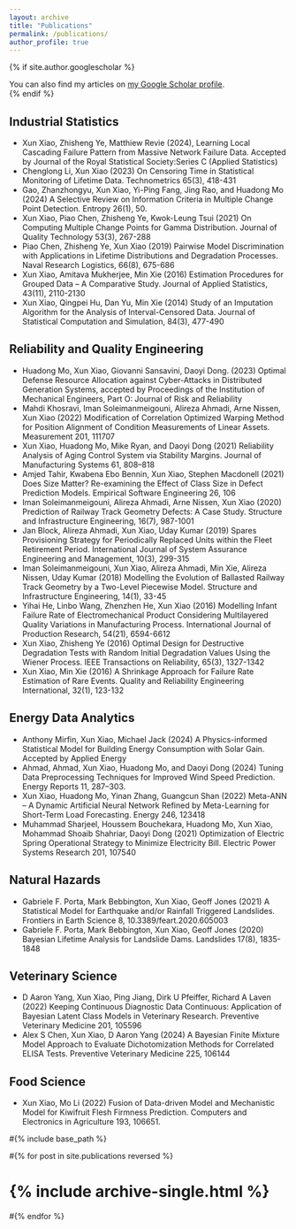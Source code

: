 ```yaml
---
layout: archive
title: "Publications"
permalink: /publications/
author_profile: true
---
```


{% if site.author.googlescholar %}
  <div class="wordwrap">You can also find my articles on <a href="{{site.author.googlescholar}}">my Google Scholar profile</a>.</div>
{% endif %}


## Industrial Statistics
- Xun Xiao, Zhisheng Ye, Matthiew Revie (2024), Learning Local Cascading Failure Pattern from Massive Network Failure Data. Accepted by Journal of the Royal Statistical Society:Series C (Applied Statistics)
- Chenglong Li, Xun Xiao (2023) On Censoring Time in Statistical Monitoring of Lifetime Data. Technometrics 65(3), 418-431
- Gao, Zhanzhongyu, Xun Xiao, Yi-Ping Fang, Jing Rao, and Huadong Mo (2024) A Selective Review on Information Criteria in Multiple Change Point Detection. Entropy 26(1), 50.
- Xun Xiao, Piao Chen, Zhisheng Ye, Kwok-Leung Tsui (2021) On Computing Multiple Change Points for Gamma Distribution. Journal of Quality Technology 53(3), 267-288
- Piao Chen, Zhisheng Ye, Xun Xiao (2019) Pairwise Model Discrimination with Applications in Lifetime Distributions and Degradation Processes. Naval Research Logistics, 66(8), 675-686
- Xun Xiao, Amitava Mukherjee, Min Xie (2016) Estimation Procedures for Grouped Data – A Comparative Study. Journal of Applied Statistics, 43(11), 2110-2130
- Xun Xiao, Qingpei Hu, Dan Yu, Min Xie (2014) Study of an Imputation Algorithm for the Analysis of Interval-Censored Data. Journal of Statistical Computation and Simulation, 84(3), 477-490

## Reliability and Quality Engineering 

- Huadong Mo, Xun Xiao, Giovanni Sansavini, Daoyi Dong. (2023) Optimal Defense Resource Allocation against Cyber-Attacks in Distributed Generation Systems, accepted by Proceedings of the Institution of Mechanical Engineers, Part O: Journal of Risk and Reliability
- Mahdi Khosravi, Iman Soleimanmeigouni, Alireza Ahmadi, Arne Nissen, Xun Xiao (2022) Modification of Correlation Optimized Warping Method for Position Alignment of Condition Measurements of Linear Assets. Measurement 201, 111707
- Xun Xiao, Huadong Mo, Mike Ryan, and Daoyi Dong (2021) Reliability Analysis of Aging Control System via Stability Margins. Journal of Manufacturing Systems 61, 808–818
- Amjed Tahir, Kwabena Ebo Bennin, Xun Xiao, Stephen Macdonell (2021) Does Size Matter? Re-examining the Effect of Class Size in Defect Prediction Models. Empirical Software Engineering 26, 106
- Iman Soleimanmeigouni, Alireza Ahmadi, Arne Nissen, Xun Xiao (2020) Prediction of Railway Track Geometry Defects: A Case Study. Structure and Infrastructure Engineering, 16(7), 987-1001
- Jan Block, Alireza Ahmadi, Xun Xiao, Uday Kumar (2019) Spares Provisioning Strategy for Periodically Replaced Units within the Fleet Retirement Period. International Journal of System Assurance Engineering and Management, 10(3), 299-315
- Iman Soleimanmeigouni, Xun Xiao, Alireza Ahmadi, Min Xie, Alireza Nissen, Uday Kumar (2018) Modelling the Evolution of Ballasted Railway Track Geometry by a Two-Level Piecewise Model. Structure and Infrastructure Engineering, 14(1), 33-45
- Yihai He, Linbo Wang, Zhenzhen He, Xun Xiao (2016) Modelling Infant Failure Rate of Electromechanical Product Considering Multilayered Quality Variations in Manufacturing Process. International Journal of Production Research, 54(21), 6594-6612
- Xun Xiao, Zhisheng Ye (2016) Optimal Design for Destructive Degradation Tests with Random Initial Degradation Values Using the Wiener Process. IEEE Transactions on Reliability, 65(3), 1327-1342
- Xun Xiao, Min Xie (2016) A Shrinkage Approach for Failure Rate Estimation of Rare Events. Quality and Reliability Engineering International, 32(1), 123-132

## Energy Data Analytics
- Anthony Mirfin, Xun Xiao, Michael Jack (2024) A Physics-informed Statistical Model for Building Energy Consumption with Solar Gain. Accepted by Applied Energy
- Ahmad, Ahmad, Xun Xiao, Huadong Mo, and Daoyi Dong (2024) Tuning Data Preprocessing Techniques for Improved Wind Speed Prediction. Energy Reports 11, 287–303.
- Xun Xiao, Huadong Mo, Yinan Zhang, Guangcun Shan (2022) Meta-ANN – A Dynamic Artificial Neural Network Refined by Meta-Learning for Short-Term Load Forecasting. Energy 246, 123418
- Muhammad Sharjeel, Houssem Bouchekara, Huadong Mo, Xun Xiao, Mohammad Shoaib Shahriar, Daoyi Dong (2021) Optimization of Electric Spring Operational Strategy to Minimize Electricity Bill. Electric Power Systems Research 201, 107540
  
## Natural Hazards

- Gabriele F. Porta, Mark Bebbington, Xun Xiao, Geoff Jones (2021) A Statistical Model for Earthquake and/or Rainfall Triggered Landslides. Frontiers in Earth Science 8, 10.3389/feart.2020.605003
-	Gabriele F. Porta, Mark Bebbington, Xun Xiao, Geoff Jones (2020) Bayesian Lifetime Analysis for Landslide Dams. Landslides 17(8), 1835-1848

## Veterinary Science

- D Aaron Yang, Xun Xiao, Ping Jiang, Dirk U Pfeiffer, Richard A Laven (2022) Keeping Continuous Diagnostic Data Continuous: Application of Bayesian Latent Class Models in Veterinary Research. Preventive Veterinary Medicine 201, 105596
- Alex S Chen, Xun Xiao, D Aaron Yang (2024) A Bayesian Finite Mixture Model Approach to Evaluate Dichotomization Methods for Correlated ELISA Tests. Preventive Veterinary Medicine 225, 106144

## Food Science
- Xun Xiao, Mo Li (2022) Fusion of Data-driven Model and Mechanistic Model for Kiwifruit Flesh Firmness Prediction. Computers and Electronics in Agriculture 193, 106651.

#{% include base_path %}

#{% for post in site.publications reversed %}
#  {% include archive-single.html %}
#{% endfor %}
